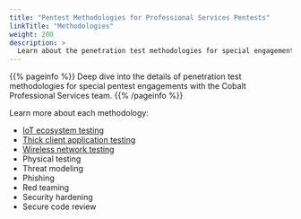 ```yaml
---
title: "Pentest Methodologies for Professional Services Pentests"
linkTitle: "Methodologies"
weight: 200
description: >
  Learn about the penetration test methodologies for special engagements.
---
```


{{% pageinfo %}}
Deep dive into the details of penetration test methodologies for special pentest engagements with the Cobalt Professional Services team.
{{% /pageinfo %}}

Learn more about each methodology:

- [IoT ecosystem testing](/professional-services/methodologies/iot/)
- [Thick client application testing](/professional-services/methodologies/thick-client/)
- [Wireless network testing](/professional-services/methodologies/wireless-network/)
- Physical testing
- Threat modeling
- Phishing
- Red teaming
- Security hardening
- Secure code review
